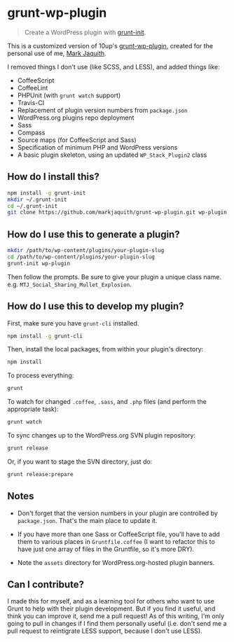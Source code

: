 # grunt-wp-plugin

> Create a WordPress plugin with [grunt-init][].

This is a customized version of 10up's [grunt-wp-plugin][10up-gh], created for the personal use of me, [Mark Jaquith][mark].

[mark]: http://markjaquith.com/
[10up-gh]: https://github.com/10up/grunt-wp-plugin/
[grunt-init]: http://gruntjs.com/project-scaffolding

I removed things I don't use (like SCSS, and LESS), and added things like:

* CoffeeScript
* CoffeeLint
* PHPUnit (with `grunt watch` support)
* Travis-CI
* Replacement of plugin version numbers from `package.json`
* WordPress.org plugins repo deployment
* Sass
* Compass
* Source maps (for CoffeeScript and Sass)
* Specification of minimum PHP and WordPress versions
* A basic plugin skeleton, using an updated `WP_Stack_Plugin2` class

## How do I install this?

```bash
npm install -g grunt-init
mkdir ~/.grunt-init
cd ~/.grunt-init
git clone https://github.com/markjaquith/grunt-wp-plugin.git wp-plugin
```

## How do I use this to generate a plugin?

```bash
mkdir /path/to/wp-content/plugins/your-plugin-slug
cd /path/to/wp-content/plugins/your-plugin-slug
grunt-init wp-plugin
```

Then follow the prompts. Be sure to give your plugin a unique class name. e.g. `MTJ_Social_Sharing_Mullet_Explosion`.

## How do I use this to develop my plugin?

First, make sure you have `grunt-cli` installed.

```bash
npm install -g grunt-cli
```

Then, install the local packages, from within your plugin's directory:

```bash
npm install
```

To process everything:

```bash
grunt
```

To watch for changed `.coffee`, `.sass`, and `.php` files (and perform the appropriate task):

```bash
grunt watch
```

To sync changes up to the WordPress.org SVN plugin repository:

```bash
grunt release
```

Or, if you want to stage the SVN directory, just do:

```bash
grunt release:prepare
```

## Notes

* Don't forget that the version numbers in your plugin are controlled by `package.json`. That's the main place to update it.

* If you have more than one Sass or CoffeeScript file, you'll have to add them to various places in `Gruntfile.coffee` (I want to refactor this to have just one array of files in the Gruntfile, so it's more DRY).

* Note the `assets` directory for WordPress.org-hosted plugin banners.

## Can I contribute?

I made this for myself, and as a learning tool for others who want to use Grunt to help with their plugin development. But if you find it useful, and think you can improve it, send me a pull request! As of this writing, I'm only going to pull in changes if I find them personally useful (i.e. don't send me a pull request to reïntigrate LESS support, because I don't use LESS).